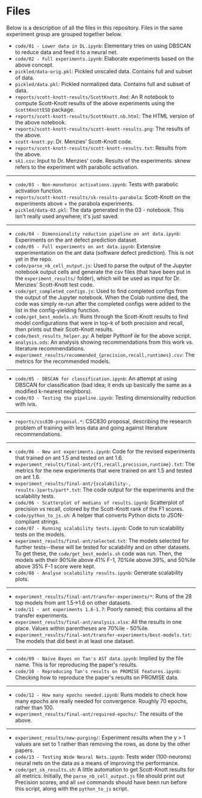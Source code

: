 # Files

Below is a description of all the files in this repository. Files in the same experiment group are grouped together below.  

* `code/01 - Lower data in DL.ipynb`: Elementary tries on using DBSCAN to reduce data and feed it to a neural net.
* `code/02 - Full experiments.ipynb`: Elaborate experiments based on the above concept.
* `pickled/data-orig.pkl`: Pickled unscaled data. Contains full and subset of data.
* `pickled/data.pkl`: Pickled normalized data. Contains full and subset of data.
* `reports/scott-knott-results/ScottKnott.Rmd`: An R notebook to compute Scott-Knott results of the above experiments using the `ScottKnottESD` package.
* `reports/scott-knott-results/ScottKnott.nb.html`: The HTML version of the above notebook.
* `reports/scott-knott-results/scott-knott-results.png`: The results of the above.
* `scott-knott.py`: Dr. Menzies' Scott-Knott code.
* `reports/scott-knott-results/scott-knott-results.txt`: Results from the above.
* `sk1.csv`: Input to Dr. Menzies' code. Results of the experiments. sknew refers to the experiment with parabolic activation.  
---  
* `code/03 - Non-monotonic activations.ipynb`: Tests with parabolic activation function.
* `reports/scott-knott-results/sk-results-parabola`: Scott-Knott on the experiments above + the parabola experiments.
* `pickled/data-03.pkl`: The data generated in the 03 - notebook. This isn't really used anywhere; it's just saved.  
---
* `code/04 - Dimensionality reduction pipeline on ant data.ipynb`: Experiments on the ant defect prediction dataset.
* `code/05 - Full experiments on ant data.ipynb`: Extensive experimentation on the ant data (software defect prediction). This is not yet in the repo.
* `code/parse_nb_cell_output.js`: Used to parse the output of the Jupyter notebook output cells and generate the csv files (that have been put in the `experiment_results/` folder), which will be used as input for Dr. Menzies' Scott-Knott test code.
* `code/get_completed_configs.js`: Used to find completed configs from the output of the Jupyter notebook. When the Colab runtime died, the code was simply re-run after the completed configs were added to the list in the config-yielding function.
* `code/get_best_models.sh`: Runs through the Scott-Knott results to find model configurations that were in top-k of both precision and recall, then prints out their Scott-Knott results.
* `code/best_results_helper.py`: A helper Pythonf ile for the above script.
* `analysis.ods`: An analysis showing recommendations from this work vs. literature recommendations.
* `experiment_results/recommended_{precision,recall,runtimes}.csv`: The metrics for the recommended models.
---
* `code/05 - DBSCAN for classification.ipynb`: An attempt at using DBSCAN for classification (bad idea; it ends up basically the same as a modified k-nearest neighbors).
* `code/03 - Testing the pipeline.ipynb`: Testing dimensionality reduction with ivis.
---
* `reports/csc830-proposal.*`: CSC830 proposal, describing the research problem of training with less data and going against literature recommendations.
---
* `code/06 - New ant experiments.ipynb`: Code for the revised experiments that trained on ant 1.5 and tested on ant 1.6.
* `experiment_results/final-ant/{f1,recall,precision,runtime}.txt`: The metrics for the new experiments that were trained on ant 1.5 and tested on ant 1.6.
* `experiment_results/final-ant/{scalability-, results-}parts/part*.txt`: The code output for the experiments and the scalability tests.
* `code/06 - Scatterplot of medians of results.ipynb`: Scatterplot of precision vs recall, colored by the Scott-Knott rank of the F1 scores.
* `code/python_to_js.sh`: A helper that converts Python dicts to JSON-compliant strings.
* `code/07 - Running scalability tests.ipynb`: Code to run scalability tests on the models.
* `experiment_results/final-ant/selected.txt`: The models selected for further tests--these will be tested for scalability and on other datasets. To get these, the `code/get_best_models.sh` code was run. Then, the models with their 90%ile above 41% F-1, 70%ile above 39%, and 50%ile above 35% F-1 score were kept.
* `code/08 - Analyse scalability results.ipynb`: Generate scalability plots.
---
* `experiment_results/final-ant/transfer-experiments/*`: Runs of the 28 top models from ant 1.5->1.6 on other datasets.
* `code/11 - ant experiments 1.6-1.7`: Poorly named; this contains all the transfer experiments.
* `experiment_results/final-ant/analysis.xlsx`: All the results in one place. Values within parentheses are 70%ile - 50%ile.
* `experiment_results/final-ant/transfer-experiments/best-models.txt`: The models that did best in at least one dataset.
---
* `code/09 - Naive Bayes on Tan's AST data.ipynb`: Implied by the file name. This is for reproducing the paper's results.
* `code/10 - Reproducing Tan's results on PROMISE features.ipynb`: Checking how to reproduce the paper's results on PROMISE data.
---
* `code/12 - How many epochs needed.ipynb`: Runs models to check how many epochs are really needed for convergence. Roughly 70 epochs, rather than 100.
* `experiment_results/final-ant/required-epochs/`: The results of the above.
---
* `experiment_results/new-purging/`: Experiment results when the y > 1 values are set to 1 rather than removing the rows, as done by the other papers.
* `code/13 - Testing Wide Neural Nets.ipynb`: Tests wider (100-neurons) neural nets on the data as a means of improving the performance.
* `code/get_sk_results.sh`: A little automation to get Scott-Knott results for all metrics. Initially, the `parse_nb_cell_output.js` file should print out Precision scores, and all `sed` commands should have been run before this script, along with the `python_to_js` script.
